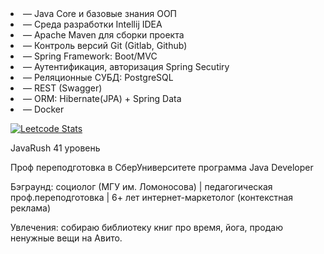 <li>— Java Core и базовые знания ООП
<li>— Среда разработки Intellij IDEA
<li>— Apache Maven для сборки проекта
<li>— Контроль версий Git (Gitlab, Github)
<li>— Spring Framework: Boot/MVC
<li>— Аутентификация, авторизация Spring Secutiry
<li>— Реляционные СУБД: PostgreSQL
<li>— REST (Swagger)
<li>— ORM: Hibernate(JPA) + Spring Data
<li>— Docker

[![Leetcode Stats](https://leetcard.jacoblin.cool/Verbluda)](https://leetcode.com/Verbluda)

JavaRush 41 уровень

Проф переподготовка в СберУниверситете программа Java Developer

Бэграунд: социолог (МГУ им. Ломоносова) | педагогическая проф.переподготовка | 6+ лет интернет-маркетолог (контекстная реклама)

Увлечения: собираю библиотеку книг про время, йога, продаю ненужные вещи на Авито.
